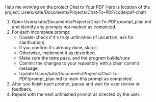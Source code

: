 Help me working on the project Chat to Your PDF
Here is location of the project: Users/kate/Documents/Projects/Chat-To-PDF/code/pdf-chat/
1. Open Users/kate/Documents/Projects/Chat-To-PDF/prompt_plan.md and identify any prompts not marked as completed.
2. For each incomplete prompt:
    - Double-check if it's truly unfinished (if uncertain, ask for clarification).
    - If you confirm it's already done, skip it.
    - Otherwise, implement it as described.
    - Make sure the tests pass, and the program builds/runs
    - Commit the changes to your repository with a clear commit message.
    - Update Users/kate/Documents/Projects/Chat-To-PDF/prompt_plan.md to mark this prompt as completed.
3. After you finish each prompt, pause and wait for user review or feedback.
4. Repeat with the next unfinished prompt as directed by the user.
